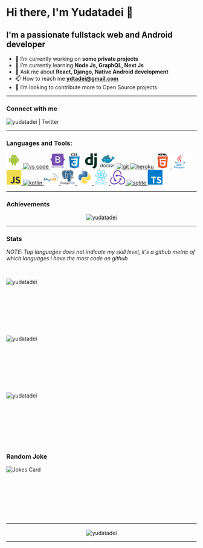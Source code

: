 # Hi there, I'm Yudatadei 👋

## I'm a passionate fullstack web and Android developer

-   🔭 I’m currently working on **some private projects**
-   🌱 I’m currently learning **Node Js, GraphQL, Next Js**
-   💬 Ask me about **React, Django, Native Android development**
-   📫 How to reach me **ydtadei@gmail.com**
-   👯 I’m looking to contribute more to Open Source projects

---

### Connect with me

[<img align="left" alt="yudatadei | Twitter" height="22px" src="https://cdn.jsdelivr.net/gh/devicons/devicon/icons/twitter/twitter-original.svg"  />][twitter]

<br />

---

<h3 align="left">Languages and Tools:</h3>
<p align="left">
    <a href="https://developer.android.com" target="_blank" rel="noreferrer">
        <img
            src="https://raw.githubusercontent.com/devicons/devicon/master/icons/android/android-original-wordmark.svg"
            alt="android"
            width="40"
            height="40"
        />
    </a>
    <a href="https://code.visualstudio.com" target="_blank" rel="noreferrer">
        <img
            src="https://cdn.jsdelivr.net/gh/devicons/devicon/icons/vscode/vscode-original.svg"
            alt="vs code"
            width="40"
            height="40"
        />
    </a>
    <a href="https://getbootstrap.com" target="_blank" rel="noreferrer">
        <img
            src="https://raw.githubusercontent.com/devicons/devicon/master/icons/bootstrap/bootstrap-plain-wordmark.svg"
            alt="bootstrap"
            width="40"
            height="40"
        />
    </a>
    <a href="https://www.w3schools.com/css/" target="_blank" rel="noreferrer">
        <img
            src="https://raw.githubusercontent.com/devicons/devicon/master/icons/css3/css3-original-wordmark.svg"
            alt="css3"
            width="40"
            height="40"
        />
    </a>
    <!-- <a href="https://dart.dev" target="_blank" rel="noreferrer">
        <img src="https://www.vectorlogo.zone/logos/dartlang/dartlang-icon.svg" alt="dart" width="40" height="40" />
    </a> -->
    <a href="https://www.djangoproject.com/" target="_blank" rel="noreferrer">
        <img
            src="https://raw.githubusercontent.com/devicons/devicon/master/icons/django/django-plain.svg"
            alt="django"
            width="40"
            height="40"
        />
    </a>
    <a href="https://www.docker.com/" target="_blank" rel="noreferrer">
        <img
            src="https://raw.githubusercontent.com/devicons/devicon/master/icons/docker/docker-original-wordmark.svg"
            alt="docker"
            width="40"
            height="40"
        />
    </a>
    <!-- <a href="https://expressjs.com" target="_blank" rel="noreferrer">
        <img
            src="https://raw.githubusercontent.com/devicons/devicon/master/icons/express/express-original-wordmark.svg"
            alt="express"
            width="40"
            height="40"
        />
    </a> -->
    <!-- <a href="https://flutter.dev" target="_blank" rel="noreferrer">
        <img src="https://www.vectorlogo.zone/logos/flutterio/flutterio-icon.svg" alt="flutter" width="40" height="40" />
    </a> -->
    <a href="https://git-scm.com/" target="_blank" rel="noreferrer">
        <img src="https://www.vectorlogo.zone/logos/git-scm/git-scm-icon.svg" alt="git" width="40" height="40" />
    </a>
    <!-- <a href="https://graphql.org" target="_blank" rel="noreferrer">
        <img src="https://www.vectorlogo.zone/logos/graphql/graphql-icon.svg" alt="graphql" width="40" height="40" />
    </a> -->
    <a href="https://heroku.com" target="_blank" rel="noreferrer">
        <img src="https://www.vectorlogo.zone/logos/heroku/heroku-icon.svg" alt="heroku" width="40" height="40" />
    </a>
    <a href="https://www.w3.org/html/" target="_blank" rel="noreferrer">
        <img
            src="https://raw.githubusercontent.com/devicons/devicon/master/icons/html5/html5-original-wordmark.svg"
            alt="html5"
            width="40"
            height="40"
        />
    </a>
    <a href="https://www.java.com" target="_blank" rel="noreferrer">
        <img
            src="https://raw.githubusercontent.com/devicons/devicon/master/icons/java/java-original.svg"
            alt="java"
            width="40"
            height="40"
        />
    </a>
    <a href="https://developer.mozilla.org/en-US/docs/Web/JavaScript" target="_blank" rel="noreferrer">
        <img
            src="https://raw.githubusercontent.com/devicons/devicon/master/icons/javascript/javascript-original.svg"
            alt="javascript"
            width="40"
            height="40"
        />
    </a>
    <a href="https://kotlinlang.org" target="_blank" rel="noreferrer">
        <img src="https://www.vectorlogo.zone/logos/kotlinlang/kotlinlang-icon.svg" alt="kotlin" width="40" height="40" />
    </a>
    <!-- <a href="https://mariadb.org/" target="_blank" rel="noreferrer">
        <img src="https://www.vectorlogo.zone/logos/mariadb/mariadb-icon.svg" alt="mariadb" width="40" height="40" />
    </a> -->
    <a href="https://www.mysql.com/" target="_blank" rel="noreferrer">
        <img
            src="https://raw.githubusercontent.com/devicons/devicon/master/icons/mysql/mysql-original-wordmark.svg"
            alt="mysql"
            width="40"
            height="40"
        />
    </a>
    <!-- <a href="https://www.nginx.com" target="_blank" rel="noreferrer">
        <img
            src="https://raw.githubusercontent.com/devicons/devicon/master/icons/nginx/nginx-original.svg"
            alt="nginx"
            width="40"
            height="40"
        />
    </a> -->
    <!-- <a href="https://nodejs.org" target="_blank" rel="noreferrer">
        <img
            src="https://raw.githubusercontent.com/devicons/devicon/master/icons/nodejs/nodejs-original-wordmark.svg"
            alt="nodejs"
            width="40"
            height="40"
        />
    </a> -->
    <a href="https://www.postgresql.org" target="_blank" rel="noreferrer">
        <img
            src="https://raw.githubusercontent.com/devicons/devicon/master/icons/postgresql/postgresql-original-wordmark.svg"
            alt="postgresql"
            width="40"
            height="40"
        />
    </a>
    <a href="https://www.python.org" target="_blank" rel="noreferrer">
        <img
            src="https://raw.githubusercontent.com/devicons/devicon/master/icons/python/python-original.svg"
            alt="python"
            width="40"
            height="40"
        />
    </a>
    <a href="https://reactjs.org/" target="_blank" rel="noreferrer">
        <img
            src="https://raw.githubusercontent.com/devicons/devicon/master/icons/react/react-original-wordmark.svg"
            alt="react"
            width="40"
            height="40"
        />
    </a>
    <a href="https://redux.js.org" target="_blank" rel="noreferrer">
        <img
            src="https://raw.githubusercontent.com/devicons/devicon/master/icons/redux/redux-original.svg"
            alt="redux"
            width="40"
            height="40"
        />
    </a>
    <a href="https://www.sqlite.org/" target="_blank" rel="noreferrer">
        <img src="https://www.vectorlogo.zone/logos/sqlite/sqlite-icon.svg" alt="sqlite" width="40" height="40" />
    </a>
    <a href="https://www.typescriptlang.org/" target="_blank" rel="noreferrer">
        <img
            src="https://raw.githubusercontent.com/devicons/devicon/master/icons/typescript/typescript-original.svg"
            alt="typescript"
            width="40"
            height="40"
        />
    </a>

</p>

---

### Achievements

<p align="center">
    <a href="https://github.com/ryo-ma/github-profile-trophy"
        ><img src="https://github-profile-trophy.vercel.app/?username=yudatadei&row=2&column=6&margin-w=5&no-bg=false&no-frame=true&rank=SECRET,SSS,SS,S,AAA,AA,A,B,C&theme=flat" alt="yudatadei" />
    </a>
</p>

---

### Stats

_NOTE: Top languages does not indicate my skill level, it's a github metric of which languages i have the most code on github_

<br/>

<p>
    <img
        align="left"
        src="https://yudatadei-git-stats.vercel.app/api?username=yudatadei&show_icons=true&hide_border=false&count_private=true&include_all_commits=true&locale=en&bg_color=00000000&text_color=3498db"
        alt="yudatadei"
    />
</p>

<br></br>
<br></br>
<br></br>
<br></br>

<p>
    <img
     align="left"
     src="https://github-readme-streak-stats.herokuapp.com/?user=yudatadei&show_icons=true&hide_border=false&count_private=true&include_all_commits=true&locale=en&background=00000000&currStreakNum=3498db&sideNums=3498db&sideLabels=3498db&dates=3498db"
     alt="yudatadei"
     />
</p>

<br></br>
<br></br>
<br></br>
<br></br>

<p>
    <img
        align="left"
        src="https://yudatadei-git-stats.vercel.app/api/top-langs?username=yudatadei&show_icons=true&hide_border=false&count_private=true&include_all_commits=true&locale=en&langs_count=10&layout=compact&hide=C,C%2B%2B,Tex,SCSS,Common+Lisp,Procfile,Dockerfile&bg_color=00000000&text_color=3498db"
        alt="yudatadei"
    />
    </p>

<br></br>
<br></br>
<br></br>
<br></br>

### Random Joke

<p>
       <img align='left' src="https://readme-jokes.vercel.app/api?bgColor=00000000" alt="Jokes Card" />
</p>

<br></br>
<br></br>
<br></br>
<br></br>

---

<p align="center">
    <img align=center src="https://komarev.com/ghpvc/?username=yudatadei&label=Profile%20views&color=0e75b6&style=flat" alt="yudatadei" />
</p>

---

[twitter]: https://twitter.com/tadeiyuda

